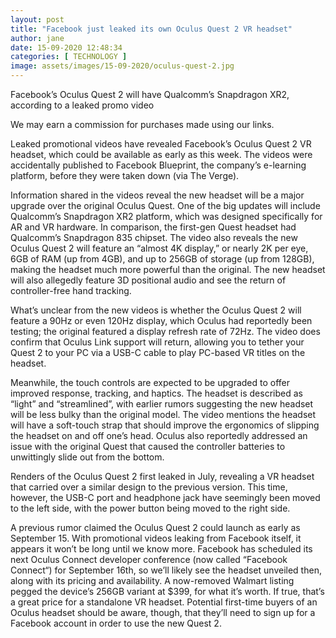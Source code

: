 ```yaml
---
layout: post
title: "Facebook just leaked its own Oculus Quest 2 VR headset"
author: jane 
date: 15-09-2020 12:48:34 
categories: [ TECHNOLOGY ] 
image: assets/images/15-09-2020/oculus-quest-2.jpg
---
```

Facebook’s Oculus Quest 2 will have Qualcomm’s Snapdragon XR2, according to a leaked promo video

We may earn a commission for purchases made using our links.

Leaked promotional videos have revealed Facebook’s Oculus Quest 2 VR headset, which could be available as early as this week. The videos were accidentally published to Facebook Blueprint, the company’s e-learning platform, before they were taken down (via The Verge).

Information shared in the videos reveal the new headset will be a major upgrade over the original Oculus Quest. One of the big updates will include Qualcomm’s Snapdragon XR2 platform, which was designed specifically for AR and VR hardware. In comparison, the first-gen Quest headset had Qualcomm’s Snapdragon 835 chipset. The video also reveals the new Oculus Quest 2 will feature an “almost 4K display,” or nearly 2K per eye, 6GB of RAM (up from 4GB), and up to 256GB of storage (up from 128GB), making the headset much more powerful than the original. The new headset will also allegedly feature 3D positional audio and see the return of controller-free hand tracking.

What’s unclear from the new videos is whether the Oculus Quest 2 will feature a 90Hz or even 120Hz display, which Oculus had reportedly been testing; the original featured a display refresh rate of 72Hz. The video does confirm that Oculus Link support will return, allowing you to tether your Quest 2 to your PC via a USB-C cable to play PC-based VR titles on the headset.

Meanwhile, the touch controls are expected to be upgraded to offer improved response, tracking, and haptics. The headset is described as “light” and “streamlined”, with earlier rumors suggesting the new headset will be less bulky than the original model. The video mentions the headset will have a soft-touch strap that should improve the ergonomics of slipping the headset on and off one’s head. Oculus also reportedly addressed an issue with the original Quest that caused the controller batteries to unwittingly slide out from the bottom.

Renders of the Oculus Quest 2 first leaked in July, revealing a VR headset that carried over a similar design to the previous version. This time, however, the USB-C port and headphone jack have seemingly been moved to the left side, with the power button being moved to the right side.

A previous rumor claimed the Oculus Quest 2 could launch as early as September 15. With promotional videos leaking from Facebook itself, it appears it won’t be long until we know more. Facebook has scheduled its next Oculus Connect developer conference (now called “Facebook Connect“) for September 16th, so we’ll likely see the headset unveiled then, along with its pricing and availability. A now-removed Walmart listing pegged the device’s 256GB variant at $399, for what it’s worth. If true, that’s a great price for a standalone VR headset. Potential first-time buyers of an Oculus headset should be aware, though, that they’ll need to sign up for a Facebook account in order to use the new Quest 2.